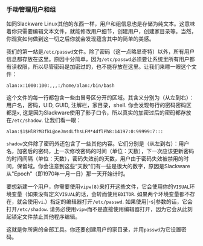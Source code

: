 ### 手动管理用户和组

如同Slackware Linux其他的东西一样，用户和组信息也是存储为纯文本。这意味着你只需要编辑文本文件，就能修改用户细节，创建用户，创建家目录等。当然，你观赏如何做到这一切之后你就会发现蕴含其中的简单的美感。

我们的第一站是`/etc/passwd`文件。除了密码（这一点略显奇特）以外，所有用户信息都存放在这里。原因十分简单，因为`/etc/passwd`必须要让系统里所有用户都有读权限，所以尽管密码是加密过的，也不能存放在这里。让我们来瞟一眼这个文件：

```fundamental
alan:x:1000:100:,,,:/home/alan:/bin/bash
```

这个文件的每一行都包含一些由冒号区分开的区域。其含义分别为（从左到右）：用户名，密码，UID, GUID, 注解栏，家目录，shell. 你会发现每行的密码密码区都是`x`, 这是因为Slackware使用了影子口令，所以真实的加密过后的密码都存放在`/etc/shadow`. 让我们看一眼：

```fundamental
alan:$1$HlR?M3fkL@oeJmsdLfhsLFM*4dflPh8:14197:0:99999:7:::
```

`shadow`文件除了密码外还包含了一些其他内容。它们分别是（从左到右）：用户名，加密后的密码，上一次修改密码的时间（单位：天数），下一次应该更新密码的时间间隔（单位：天数），密码失效前的天数，用户由于密码失效被禁用的时间，保留域。你会注意到这些“天数”们有一些是很大的数字，原因是Slackware从"Epoch"（即1970年一月一日）那一天开始计时。

要想新建一个用户，你需要使用`vipw(8)`来打开这些文件，它会使用你的`VISUAL`环境变量（如果没有定义`VISUAL`的话，会转而使用`EDITOR`. 如果两个环境变量都不存在，就会使用`vi`.）指定的编辑器打开`/etc/passwd`. 如果使用[-s]参数的话，它会打开`/etc/shadow`. 请务必使用`vipw`而不是直接使用编辑器打开，因为它会从此刻起锁定文件禁止其他程序编辑。

这就是你所需的全部工具。你还要创建用户的家目录，并用`passwd`为它设置密码。
